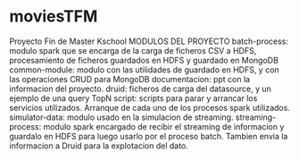 # moviesTFM
Proyecto Fin de Master Kschool
MODULOS DEL PROYECTO
  batch-process: modulo spark que se encarga de la carga de ficheros CSV a HDFS, procesamiento de ficheros guardados en HDFS y guardado en MongoDB
  common-module: modulo con las utilidades de guardado en HDFS, y con las operaciones CRUD para MongoDB
  documentacion: ppt con la informacion del proyecto.
  druid: ficheros de carga del datasource, y un ejemplo de una query TopN
  script: scripts para parar y arrancar los servicios utilizados. Arranque de cada uno de los procesos spark utilizados.
  simulator-data: modulo usado en la simulacion de streaming.
  streaming-process: modulo spark encargado de recibir el streaming de informacion y guardalo en HDFS para luego usarlo por el proceso batch. Tambien envia la informacion a Druid para la explotacion del dato.
